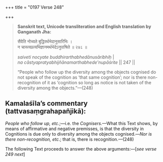 +++
title = "0197 Verse 248"

+++
> **Sanskrit text, Unicode transliteration and English translation by Ganganath Jha:** 
>
> सैवेति नोच्यते बुद्धिरर्थभेदानुसारिभिः ।  
> न चास्त्यप्रत्यभिज्ञानमर्थभेदेऽनुपाश्रिते ॥ २४८ ॥ 
>
> *saiveti nocyate buddhirarthabhedānusāribhiḥ* \|  
> *na cāstyapratyabhijñānamarthabhede'nupāśrite* \|\| 247 \|\| 
>
> “People who follow up the diversity among the objects cognised do not speak of the cognition as ‘that same cognition’; nor is there non-recognition of it as ‘cognition so long as notice is not taken of the diversity among the objects.”—(248)



## Kamalaśīla’s commentary (tattvasaṃgrahapañjikā):

*People who follow up, etc*.;—i.e. the *Cognisers*.—What this Text shows, by means of affirmative and negative premisses, is that the diversity in Cognitions is due only to diversity among the objects cognised.—*Nor is there non-recognition, etc*.; that is, there is recognition.—(248)

The following Text proceeds to answer the above arguments:—[*see verse 249 next*]


